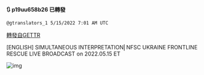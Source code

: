 
**:arrows_clockwise: p19uu658b26 已轉發**

`@gtranslators_1 5/15/2022 7:01 AM UTC`

[轉發自GETTR](https://gettr.com/post/p19uu658b26)

[ENGLISH] SIMULTANEOUS INTERPRETATION⎢NFSC UKRAINE FRONTLINE RESCUE LIVE BROADCAST on 2022.05.15 ET

![img](https://media.gettr.com/group48/origin/2022/05/15/06/5dc0b88f-8b14-e389-6555-5198d6d42976/6383d6c383a688bc0ce747d8282e44b3.jpeg)
